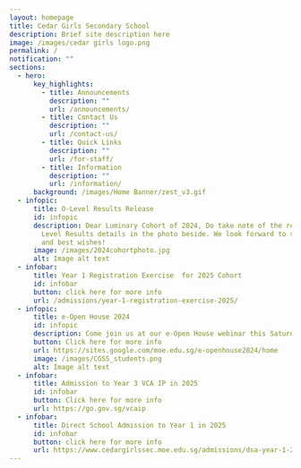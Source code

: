 ```yaml
---
layout: homepage
title: Cedar Girls Secondary School
description: Brief site description here
image: /images/cedar girls logo.png
permalink: /
notification: ""
sections:
  - hero:
      key_highlights:
        - title: Announcements
          description: ""
          url: /announcements/
        - title: Contact Us
          description: ""
          url: /contact-us/
        - title: Quick Links
          description: ""
          url: /for-staff/
        - title: Information
          description: ""
          url: /information/
      background: /images/Home Banner/zest_v3.gif
  - infopic:
      title: O-Level Results Release
      id: infopic
      description: Dear Luminary Cohort of 2024, Do take note of the release of O
        Level Results details in the photo beside. We look forward to seeing you
        and best wishes!
      image: /images/2024cohortphoto.jpg
      alt: Image alt text
  - infobar:
      title: Year 1 Registration Exercise  for 2025 Cohort
      id: infobar
      button: click here for more info
      url: /admissions/year-1-registration-exercise-2025/
  - infopic:
      title: e-Open House 2024
      id: infopic
      description: Come join us at our e-Open House webinar this Saturday from 9:00-11:00am
      button: Click here for more info
      url: https://sites.google.com/moe.edu.sg/e-openhouse2024/home
      image: /images/CGSS_students.png
      alt: Image alt text
  - infobar:
      title: Admission to Year 3 VCA IP in 2025
      id: infobar
      button: Click here for more info
      url: https://go.gov.sg/vcaip
  - infobar:
      title: Direct School Admission to Year 1 in 2025
      id: infobar
      button: click here for more info
      url: https://www.cedargirlssec.moe.edu.sg/admissions/dsa-year-1-2025/
---
```

